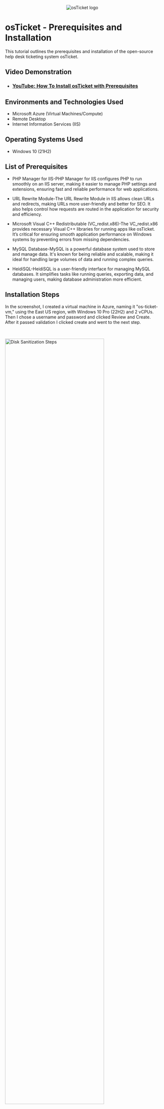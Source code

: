 <p align="center">
<img src="https://i.imgur.com/Clzj7Xs.png" alt="osTicket logo"/>
</p>

<h1>osTicket - Prerequisites and Installation</h1>
This tutorial outlines the prerequisites and installation of the open-source help desk ticketing system osTicket.<br />


<h2>Video Demonstration</h2>

- ### [YouTube: How To Install osTicket with Prerequisites](https://www.youtube.com)

<h2>Environments and Technologies Used</h2>

- Microsoft Azure (Virtual Machines/Compute)
- Remote Desktop
- Internet Information Services (IIS)

<h2>Operating Systems Used </h2>

- Windows 10</b> (21H2)

<h2>List of Prerequisites</h2>

- PHP Manager for IIS-PHP Manager for IIS configures PHP to run smoothly on an IIS server, making it easier to manage PHP settings and extensions, ensuring fast and reliable performance for web applications.
- URL Rewrite Module-The URL Rewrite Module in IIS allows clean URLs and redirects, making URLs more user-friendly and better for SEO. It also helps control how requests are routed in the application for security and efficiency.
  
- Microsoft Visual C++ Redistributable (VC_redist.x86)-The VC_redist.x86 provides necessary Visual C++ libraries for running apps like osTicket. It’s critical for ensuring smooth application performance on Windows systems by preventing errors from missing dependencies.
- MySQL Database-MySQL is a powerful database system used to store and manage data. It's known for being reliable and scalable, making it ideal for handling large volumes of data and running complex queries.
- HeidiSQL-HeidiSQL is a user-friendly interface for managing MySQL databases. It simplifies tasks like running queries, exporting data, and managing users, making database administration more efficient.


<h2>Installation Steps</h2>


<p>

</p>
<p>
In the screenshot, I created a virtual machine in Azure, naming it "os-ticket-vm," using the East US region, with Windows 10 Pro (22H2) and 2 vCPUs. Then I chose a username and password and clicked Review and Create. After it passed validation I clicked create and went to the next step.
</p>
<br />

<p>
<img src="https://i.imgur.com/HRwXn0l.png)" height="80%" width="80%" alt="Disk Sanitization Steps"/>
</p>
<p>

  After setting up the Windows 10 VM in Azure, log in using your credentials. It’s recommended to create a Notepad file and save a copy of all credentials, as there will be several. Inside the VM, open Microsoft Edge and download the osTicket-Installation-Files.zip. Extract the files, and you should see the following.
  
 <img src="https://i.imgur.com/L2KjS5v.png" height="80%" width="80%" alt="Disk Sanitization Steps"/> 
 
  Next, we need to enable Internet Information Services (IIS). Start by searching for "Control Panel" in the search bar at the bottom of the screen. Click on Uninstall a Program, then select Turn Windows features on or off. In the window that appears, check the box for Internet Information Services (IIS). Additionally, under World Wide Web Services -> Application Development Features, make sure to enable CGI.

  <img src="https://i.imgur.com/7fg6q8S.png IIS" height="80%" width="80%" alt="Disk Sanitization Steps"/>

  
   <img src="https://i.imgur.com/QCCascY.png Enable CGI" height="80%" width="80%" alt="Disk Sanitization Steps"/>
   
   After completing the previous steps, proceed with installing the PHP Manager for IIS. Open the installation file and accept all the default settings by clicking OK. Repeat the process for the rewrite module by running the rewrite_amd64 file, again accepting the default options.
   
  <img src="https://i.imgur.com/L2KjS5v.png" height="80%" width="80%" alt="Disk Sanitization Steps"/>
  
  
   <img src="https://i.imgur.com/xT8w8JQ.png" height="80%" width="80%" alt="Disk Sanitization Steps"/>
  
</p>
<br />

<p>
<img src="https://i.imgur.com/DJmEXEB.png" height="80%" width="80%" alt="Disk Sanitization Steps"/>
</p>
<p>
Lorem ipsum dolor sit amet, consectetur adipiscing elit, sed do eiusmod tempor incididunt ut labore et dolore magna aliqua. Ut enim ad minim veniam, quis nostrud exercitation ullamco laboris nisi ut aliquip ex ea commodo consequat. Duis aute irure dolor in reprehenderit in voluptate velit esse cillum dolore eu fugiat nulla pariatur.
</p>
<br />
